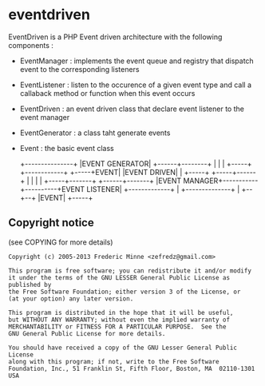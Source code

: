 eventdriven
===========

EventDriven is a PHP Event driven architecture with the following components :

- EventManager : implements the event queue and registry that dispatch event 
to the corresponding listeners
- EventListener : listen to the occurence of a given event type and call a
callaback method or function when this event occurs
- EventDriven : an event driven class that declare event listener to the
event manager
- EventGenerator : a class taht generate events
- Event : the basic event class


     +---------------+
     |EVENT GENERATOR|
     +------+--------+
            |
            |
            |     +-----+                   +------------+
            +-----+EVENT|                   |EVENT DRIVEN|
            |     +-----+                   +-----+------+
            |                                     |
            |                                     |
      +-----+-------+                      +------+-------+
      |EVENT MANAGER+-----------+----------+EVENT LISTENER|
      +-------------+           |          +--------------+
                                |
                             +--+--+
                             |EVENT|
                             +-----+

Copyright notice
----------------

(see COPYING for more details)
    
    Copyright (c) 2005-2013 Frederic Minne <zefredz@gmail.com>

    This program is free software; you can redistribute it and/or modify
    it under the terms of the GNU LESSER General Public License as published by
    the Free Software Foundation; either version 3 of the License, or
    (at your option) any later version.

    This program is distributed in the hope that it will be useful,
    but WITHOUT ANY WARRANTY; without even the implied warranty of
    MERCHANTABILITY or FITNESS FOR A PARTICULAR PURPOSE.  See the
    GNU General Public License for more details.

    You should have received a copy of the GNU Lesser General Public License
    along with this program; if not, write to the Free Software
    Foundation, Inc., 51 Franklin St, Fifth Floor, Boston, MA  02110-1301  USA
